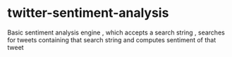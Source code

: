 # twitter-sentiment-analysis
Basic sentiment analysis engine , which accepts a search string , searches for tweets containing that search string  and computes sentiment of that tweet

